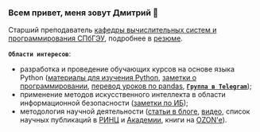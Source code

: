 ### Всем привет, меня зовут Дмитрий 👋

Старший преподаватель [кафедры вычислительных систем и программирования СПбГЭУ](http://infosec.spb.ru/), подробнее в [резюме](https://docs.google.com/document/d/1XyaOcvlJ9--P_5gDNXIsANjdgLpnijuKj-Lea0ENFxc/edit?usp=sharing).

**`Области интересов`**:
- разработка и проведение обучающих курсов на основе языка Python ([материалы для изучения Python](https://dfedorov.spb.ru/python3/), [заметки о программировании](http://blog.dfedorov.spb.ru/tags/programmirovanie/), [перевод уроков по pandas](https://dfedorov.spb.ru/pandas/), [**`Группа в Telegram`**](https://t.me/init_python));
- применение методов искусственного интеллекта в области информационной безопасности ([заметки по ИБ](http://blog.dfedorov.spb.ru/tags/infosec/));
- методология научной деятельности ([статьи в блоге](http://blog.dfedorov.spb.ru/tags/metodologiya-nauchnyh-issledovaniy/), [видео](https://youtu.be/p9yIzN3-K5E), список научных публикаций в [РИНЦ](http://elibrary.ru/author_items.asp?authorid=460093) и [Академии](https://scholar.google.com/citations?hl=ru&user=L6k7jPoAAAAJ), книги на [OZON'е](https://www.ozon.ru/product/programmirovanie-na-yazyke-vysokogo-urovnya-python-177783809/)).
